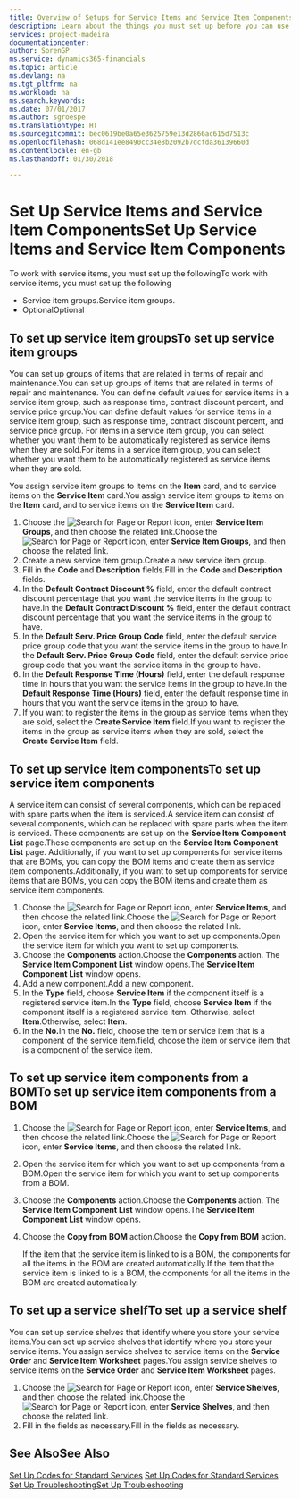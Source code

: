 ```yaml
---
title: Overview of Setups for Service Items and Service Item Components | Microsoft Docs
description: Learn about the things you must set up before you can use service items, including default values such as response time, contract discount percent, and service price group.
services: project-madeira
documentationcenter: 
author: SorenGP
ms.service: dynamics365-financials
ms.topic: article
ms.devlang: na
ms.tgt_pltfrm: na
ms.workload: na
ms.search.keywords: 
ms.date: 07/01/2017
ms.author: sgroespe
ms.translationtype: HT
ms.sourcegitcommit: bec0619be0a65e3625759e13d2866ac615d7513c
ms.openlocfilehash: 068d141ee8490cc34e8b2092b7dcfda36139660d
ms.contentlocale: en-gb
ms.lasthandoff: 01/30/2018

---
```

# <a name="set-up-service-items-and-service-item-components"></a><span data-ttu-id="8a61c-103">Set Up Service Items and Service Item Components</span><span class="sxs-lookup"><span data-stu-id="8a61c-103">Set Up Service Items and Service Item Components</span></span>
<span data-ttu-id="8a61c-104">To work with service items, you must set up the following</span><span class="sxs-lookup"><span data-stu-id="8a61c-104">To work with service items, you must set up the following</span></span>

* <span data-ttu-id="8a61c-105">Service item groups.</span><span class="sxs-lookup"><span data-stu-id="8a61c-105">Service item groups.</span></span> 
* <span data-ttu-id="8a61c-106">Optional</span><span class="sxs-lookup"><span data-stu-id="8a61c-106">Optional</span></span>

## <a name="to-set-up-service-item-groups"></a><span data-ttu-id="8a61c-107">To set up service item groups</span><span class="sxs-lookup"><span data-stu-id="8a61c-107">To set up service item groups</span></span>
<span data-ttu-id="8a61c-108">You can set up groups of items that are related in terms of repair and maintenance.</span><span class="sxs-lookup"><span data-stu-id="8a61c-108">You can set up groups of items that are related in terms of repair and maintenance.</span></span> <span data-ttu-id="8a61c-109">You can define default values for service items in a service item group, such as response time, contract discount percent, and service price group.</span><span class="sxs-lookup"><span data-stu-id="8a61c-109">You can define default values for service items in a service item group, such as response time, contract discount percent, and service price group.</span></span> <span data-ttu-id="8a61c-110">For items in a service item group, you can select whether you want them to be automatically registered as service items when they are sold.</span><span class="sxs-lookup"><span data-stu-id="8a61c-110">For items in a service item group, you can select whether you want them to be automatically registered as service items when they are sold.</span></span>  
  
<span data-ttu-id="8a61c-111">You assign service item groups to items on the **Item** card, and to service items on the **Service Item** card.</span><span class="sxs-lookup"><span data-stu-id="8a61c-111">You assign service item groups to items on the **Item** card, and to service items on the **Service Item** card.</span></span>  
  
1. <span data-ttu-id="8a61c-112">Choose the ![Search for Page or Report](media/ui-search/search_small.png "Search for Page or Report icon") icon, enter **Service Item Groups**, and then choose the related link.</span><span class="sxs-lookup"><span data-stu-id="8a61c-112">Choose the ![Search for Page or Report](media/ui-search/search_small.png "Search for Page or Report icon") icon, enter **Service Item Groups**, and then choose the related link.</span></span>  
2. <span data-ttu-id="8a61c-113">Create a new service item group.</span><span class="sxs-lookup"><span data-stu-id="8a61c-113">Create a new service item group.</span></span>  
3. <span data-ttu-id="8a61c-114">Fill in the **Code** and **Description** fields.</span><span class="sxs-lookup"><span data-stu-id="8a61c-114">Fill in the **Code** and **Description** fields.</span></span>  
4. <span data-ttu-id="8a61c-115">In the **Default Contract Discount %** field, enter the default contract discount percentage that you want the service items in the group to have.</span><span class="sxs-lookup"><span data-stu-id="8a61c-115">In the **Default Contract Discount %** field, enter the default contract discount percentage that you want the service items in the group to have.</span></span>  
5. <span data-ttu-id="8a61c-116">In the **Default Serv. Price Group Code** field, enter the default service price group code that you want the service items in the group to have.</span><span class="sxs-lookup"><span data-stu-id="8a61c-116">In the **Default Serv. Price Group Code** field, enter the default service price group code that you want the service items in the group to have.</span></span>  
6. <span data-ttu-id="8a61c-117">In the **Default Response Time (Hours)** field, enter the default response time in hours that you want the service items in the group to have.</span><span class="sxs-lookup"><span data-stu-id="8a61c-117">In the **Default Response Time (Hours)** field, enter the default response time in hours that you want the service items in the group to have.</span></span>  
7. <span data-ttu-id="8a61c-118">If you want to register the items in the group as service items when they are sold, select the **Create Service Item** field.</span><span class="sxs-lookup"><span data-stu-id="8a61c-118">If you want to register the items in the group as service items when they are sold, select the **Create Service Item** field.</span></span>  

## <a name="to-set-up-service-item-components"></a><span data-ttu-id="8a61c-119">To set up service item components</span><span class="sxs-lookup"><span data-stu-id="8a61c-119">To set up service item components</span></span>
<span data-ttu-id="8a61c-120">A service item can consist of several components, which can be replaced with spare parts when the item is serviced.</span><span class="sxs-lookup"><span data-stu-id="8a61c-120">A service item can consist of several components, which can be replaced with spare parts when the item is serviced.</span></span> <span data-ttu-id="8a61c-121">These components are set up on the **Service Item Component List** page.</span><span class="sxs-lookup"><span data-stu-id="8a61c-121">These components are set up on the **Service Item Component List** page.</span></span> <span data-ttu-id="8a61c-122">Additionally, if you want to set up components for service items that are BOMs, you can copy the BOM items and create them as service item components.</span><span class="sxs-lookup"><span data-stu-id="8a61c-122">Additionally, if you want to set up components for service items that are BOMs, you can copy the BOM items and create them as service item components.</span></span> 
  
1. <span data-ttu-id="8a61c-123">Choose the ![Search for Page or Report](media/ui-search/search_small.png "Search for Page or Report icon") icon, enter **Service Items**, and then choose the related link.</span><span class="sxs-lookup"><span data-stu-id="8a61c-123">Choose the ![Search for Page or Report](media/ui-search/search_small.png "Search for Page or Report icon") icon, enter **Service Items**, and then choose the related link.</span></span> 
2. <span data-ttu-id="8a61c-124">Open the service item for which you want to set up components.</span><span class="sxs-lookup"><span data-stu-id="8a61c-124">Open the service item for which you want to set up components.</span></span>  
3. <span data-ttu-id="8a61c-125">Choose the **Components** action.</span><span class="sxs-lookup"><span data-stu-id="8a61c-125">Choose the **Components** action.</span></span> <span data-ttu-id="8a61c-126">The **Service Item Component List** window opens.</span><span class="sxs-lookup"><span data-stu-id="8a61c-126">The **Service Item Component List** window opens.</span></span>  
4. <span data-ttu-id="8a61c-127">Add a new component.</span><span class="sxs-lookup"><span data-stu-id="8a61c-127">Add a new component.</span></span>  
5. <span data-ttu-id="8a61c-128">In the **Type** field, choose **Service Item** if the component itself is a registered service item.</span><span class="sxs-lookup"><span data-stu-id="8a61c-128">In the **Type** field, choose **Service Item** if the component itself is a registered service item.</span></span> <span data-ttu-id="8a61c-129">Otherwise, select **Item**.</span><span class="sxs-lookup"><span data-stu-id="8a61c-129">Otherwise, select **Item**.</span></span>  
6. <span data-ttu-id="8a61c-130">In the **No.**</span><span class="sxs-lookup"><span data-stu-id="8a61c-130">In the **No.**</span></span> <span data-ttu-id="8a61c-131">field, choose the item or service item that is a component of the service item.</span><span class="sxs-lookup"><span data-stu-id="8a61c-131">field, choose the item or service item that is a component of the service item.</span></span>  

## <a name="to-set-up-service-item-components-from-a-bom"></a><span data-ttu-id="8a61c-132">To set up service item components from a BOM</span><span class="sxs-lookup"><span data-stu-id="8a61c-132">To set up service item components from a BOM</span></span>
1.  <span data-ttu-id="8a61c-133">Choose the ![Search for Page or Report](media/ui-search/search_small.png "Search for Page or Report icon") icon, enter **Service Items**, and then choose the related link.</span><span class="sxs-lookup"><span data-stu-id="8a61c-133">Choose the ![Search for Page or Report](media/ui-search/search_small.png "Search for Page or Report icon") icon, enter **Service Items**, and then choose the related link.</span></span>  
2. <span data-ttu-id="8a61c-134">Open the service item for which you want to set up components from a BOM.</span><span class="sxs-lookup"><span data-stu-id="8a61c-134">Open the service item for which you want to set up components from a BOM.</span></span>  
3. <span data-ttu-id="8a61c-135">Choose the **Components** action.</span><span class="sxs-lookup"><span data-stu-id="8a61c-135">Choose the **Components** action.</span></span> <span data-ttu-id="8a61c-136">The **Service Item Component List** window opens.</span><span class="sxs-lookup"><span data-stu-id="8a61c-136">The **Service Item Component List** window opens.</span></span>  
4. <span data-ttu-id="8a61c-137">Choose the **Copy from BOM** action.</span><span class="sxs-lookup"><span data-stu-id="8a61c-137">Choose the **Copy from BOM** action.</span></span>  
  
    <span data-ttu-id="8a61c-138">If the item that the service item is linked to is a BOM, the components for all the items in the BOM are created automatically.</span><span class="sxs-lookup"><span data-stu-id="8a61c-138">If the item that the service item is linked to is a BOM, the components for all the items in the BOM are created automatically.</span></span>  

## <a name="to-set-up-a-service-shelf"></a><span data-ttu-id="8a61c-139">To set up a service shelf</span><span class="sxs-lookup"><span data-stu-id="8a61c-139">To set up a service shelf</span></span>
<span data-ttu-id="8a61c-140">You can set up service shelves that identify where you store your service items.</span><span class="sxs-lookup"><span data-stu-id="8a61c-140">You can set up service shelves that identify where you store your service items.</span></span> <span data-ttu-id="8a61c-141">You assign service shelves to service items on the **Service Order** and **Service Item Worksheet** pages.</span><span class="sxs-lookup"><span data-stu-id="8a61c-141">You assign service shelves to service items on the **Service Order** and **Service Item Worksheet** pages.</span></span>  
  
1. <span data-ttu-id="8a61c-142">Choose the ![Search for Page or Report](media/ui-search/search_small.png "Search for Page or Report icon") icon, enter **Service Shelves**, and then choose the related link.</span><span class="sxs-lookup"><span data-stu-id="8a61c-142">Choose the ![Search for Page or Report](media/ui-search/search_small.png "Search for Page or Report icon") icon, enter **Service Shelves**, and then choose the related link.</span></span>
2. <span data-ttu-id="8a61c-143">Fill in the fields as necessary.</span><span class="sxs-lookup"><span data-stu-id="8a61c-143">Fill in the fields as necessary.</span></span>

## <a name="see-also"></a><span data-ttu-id="8a61c-144">See Also</span><span class="sxs-lookup"><span data-stu-id="8a61c-144">See Also</span></span>
<span data-ttu-id="8a61c-145">[Set Up Codes for Standard Services](service-how-setup-service-coding.md) </span><span class="sxs-lookup"><span data-stu-id="8a61c-145">[Set Up Codes for Standard Services](service-how-setup-service-coding.md) </span></span>  
[<span data-ttu-id="8a61c-146">Set Up Troubleshooting</span><span class="sxs-lookup"><span data-stu-id="8a61c-146">Set Up Troubleshooting</span></span>](service-how-setup-troubleshooting.md)
